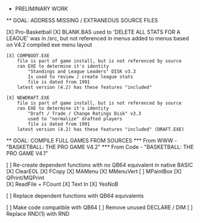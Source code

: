
* PRELIMINARY WORK

** GOAL: ADDRESS MISSING / EXTRANEOUS SOURCE FILES

[X] Pro-Basketball
	[X] BLANK.BAS 
		used to 'DELETE ALL STATS FOR A LEAGUE'
		was in /src, but not referenced in menus
		added to menus based on V4.2 compiled exe menu layout

	[X] COMPBOOT.EXE
		file is part of game install, but is not referenced by source
		ran EXE to determine it's identity
			"Standings and League Leaders" DISK v3.3
			Is used to review / create league stats
			file is dated from 1991
		latest version (4.2) has these features "included"
	
	[X] NEWDRAFT.EXE 
		file is part of game install, but is not referenced by source
		ran EXE to determine it's identity
			"Draft / Trade / Change Ratings Disk" v3.3
			used to "normalize" drafted players
			file is dated from 1991
		latest version (4.2) has these features "included" (DRAFT.EXE)


** GOAL: COMPILE FULL GAMES FROM SOURCES
*** From WWW - "BASKETBALL: THE PRO GAME V4.2"
*** From Code - "BASKETBALL: THE PRO GAME V4.1"

[ ] Re-create dependent functions with no QB64 equivalent in native BASIC
	[X] ClearEOL
	[X] FCopy
	[X] MAMenu
	[X] MMenuVert
	[ ] MPaintBox
	[X] QPrint/MQPrint	
	[X] ReadFile + FCount
	[X] Text In
	[X] YesNoB
	
[ ] Replace dependent functions with QB64 equivalents

[ ] Make code compatible with QB64
	[ ] Remove unused DECLARE / DIM
	[ ] Replace RND(1) with RND

